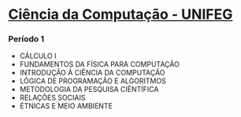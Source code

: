 # [Ciência da Computação - UNIFEG](https://www.unifeg.edu.br/webacademico/site/descricaocurso.jsp?codigocurso=101)


### Período 1
* CÁLCULO I
* FUNDAMENTOS DA FÍSICA PARA COMPUTAÇÃO
* INTRODUÇÃO À CIÊNCIA DA COMPUTAÇÃO
* LÓGICA DE PROGRAMAÇÃO E ALGORITMOS
* METODOLOGIA DA PESQUISA CIÊNTÍFICA
* RELAÇÕES SOCIAIS 
* ÉTNICAS E MEIO AMBIENTE
